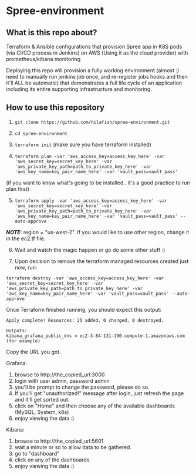 Spree-environment
========================

What is this repo about?
------------------------

Terraform & Ansible configurations that provision Spree app in K8S pods (via CI/CD process in Jenkins)
on AWS (Using it as the cloud provider) with prometheus/kibana monitoring

Deploying this repo will provision a fully working environment (almost :) need to manually run jenkins job once,
and re-register jobs hooks and then it'll ALL be automatic) that demonstrates a full life cycle of an application
including its entire supporting infrastructure and monitoring.


How to use this repository 
--------------------------

1. `git clone https://github.com/hilafish/spree-environment.git`

2. `cd spree-environment`

3. `terraform init` (make sure you have terraform installed)

4. `terraform plan -var 'aws_access_key=access_key_here' -var 'aws_secret_key=secret_key_here' -var 'aws_private_key_path=path_to_private_key_here' -var 'aws_key_name=key_pair_name_here' -var 'vault_pass=vault_pass'`

(if you want to know what's going to be installed.. it's a good practice to run plan first)

5. `terraform apply -var 'aws_access_key=access_key_here' -var 'aws_secret_key=secret_key_here' -var 'aws_private_key_path=path_to_private_key_here' -var 'aws_key_name=key_pair_name_here' -var 'vault_pass=vault_pass' --auto-approve`

***NOTE***: region = "us-west-2". If you would like to use other region, change it in the ec2.tf file.

6. Wait and watch the magic happen or go do some other stuff :)

7. Upon decision to remove the terraform managed resources created just now, run:

`terraform destroy -var 'aws_access_key=access_key_here' -var 'aws_secret_key=secret_key_here' -var 'aws_private_key_path=path_to_private_key_here' -var 'aws_key_name=key_pair_name_here' -var 'vault_pass=vault_pass' --auto-approve`

Once Terraform finished running, you should expect this output:

```
Apply complete! Resources: 25 added, 0 changed, 0 destroyed.

Outputs:
kibana_grafana_public_dns = ec2-3-84-131-190.compute-1.amazonaws.com (for example)
```

Copy the URL you got.

Grafana:
1. browse to http://the_copied_url:3000
2. login with user admin, password admin
3. you'll be prompt to change the password, please do so.
4. If you'll get "unauthorized!" message after login, just refresh the page and it'll get sorted out.
5. click on "Home" and then choose any of the available dashboards (MySQL, System, k8s)
6. enjoy viewing the data :)

Kibana:
1. browse to http://the_copied_url:5601
2. wait a minute or so to allow data to be gathered.
3. go to "dashboard"
4. click on any of the dashboards
5. enjoy viewing the data :)
